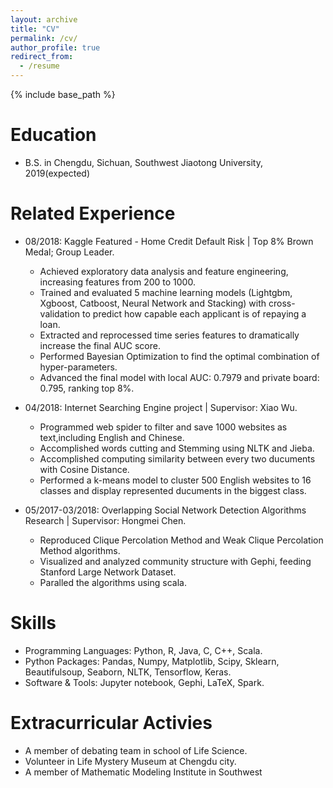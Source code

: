 ```yaml
---
layout: archive
title: "CV"
permalink: /cv/
author_profile: true
redirect_from:
  - /resume
---
```


{% include base_path %}

Education
======
* B.S. in Chengdu, Sichuan, Southwest Jiaotong University, 2019(expected)

Related Experience
======
* 08/2018: Kaggle Featured - Home Credit Default Risk | Top 8% Brown Medal; Group Leader.
  * Achieved exploratory data analysis and feature engineering, increasing features from 200 to 1000.
  * Trained and evaluated 5 machine learning models (Lightgbm, Xgboost, Catboost, Neural Network and Stacking) with cross-validation to predict how capable each applicant is of repaying a loan.
  * Extracted and reprocessed time series features to dramatically increase the final AUC score.
  * Performed Bayesian Optimization to find the optimal combination of hyper-parameters.
  * Advanced the final model with local AUC: 0.7979 and private board: 0.795, ranking top 8%.

* 04/2018: Internet Searching Engine project | Supervisor: Xiao Wu.
  * Programmed web spider to filter and save 1000 websites as text,including English and Chinese.
  * Accomplished words cutting and Stemming using NLTK and Jieba. 
  * Accomplished computing similarity between every two ducuments with Cosine Distance.
  * Performed a k-means model to cluster 500 English websites to 16 classes and display represented ducuments in the biggest class.
  
* 05/2017-03/2018: Overlapping Social Network Detection Algorithms Research | Supervisor: Hongmei Chen.
  * Reproduced Clique Percolation Method and Weak Clique Percolation Method algorithms.
  * Visualized and analyzed community structure with Gephi, feeding Stanford Large Network Dataset.
  * Paralled the algorithms using scala.
  
Skills
======
* Programming Languages: Python, R, Java, C, C++, Scala.
* Python Packages: Pandas, Numpy, Matplotlib, Scipy, Sklearn, Beautifulsoup, Seaborn, NLTK, Tensorflow, Keras.
* Software & Tools: Jupyter notebook, Gephi, LaTeX, Spark.
  
Extracurricular Activies
======
* A member of debating team in school of Life Science.
* Volunteer in Life Mystery Museum at Chengdu city.
* A member of Mathematic Modeling Institute in Southwest
